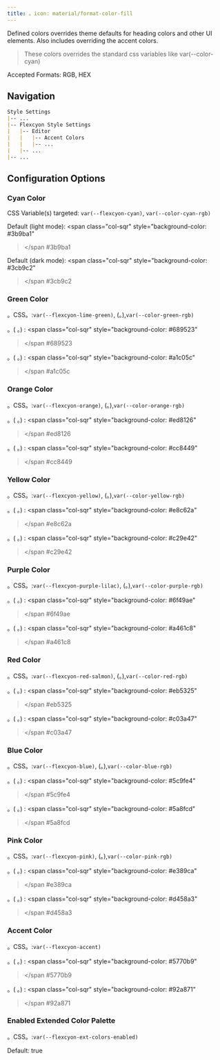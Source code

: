 ```yaml
---
title: 。icon: material/format-color-fill
---
```


Defined colors overrides theme defaults for heading colors and other UI elements.
Also includes overriding the accent colors.
> These colors overrides the standard css variables like var(--color-cyan)

Accepted Formats: RGB, HEX

## Navigation

```md
Style Settings
|-- ...
|-- Flexcyon Style Settings
|   |-- Editor
|   |   |-- Accent Colors
|   |   |-- ...
|   |-- ...
|-- ...
```

## Configuration Options

### Cyan Color

CSS Variable(s) targeted: `var(--flexcyon-cyan)`, `var(--color-cyan-rgb)`

Default (light mode):
<span class="col-sqr" style="background-color: #3b9ba1"
></span
> #3b9ba1

Default (dark mode):
<span class="col-sqr" style="background-color: #3cb9c2"
></span
> #3cb9c2

### Green Color

。CSS。:`var(--flexcyon-lime-green)`, (。),`var(--color-green-rgb)`

。( 。) :
<span class="col-sqr" style="background-color: #689523"
></span
> #689523

。( 。) :
<span class="col-sqr" style="background-color: #a1c05c"
></span
> #a1c05c

### Orange Color

。CSS。:`var(--flexcyon-orange)`, (。),`var(--color-orange-rgb)`

。( 。) :
<span class="col-sqr" style="background-color: #ed8126"
></span
> #ed8126

。( 。) :
<span class="col-sqr" style="background-color: #cc8449"
></span
> #cc8449

### Yellow Color

。CSS。:`var(--flexcyon-yellow)`, (。),`var(--color-yellow-rgb)`

。( 。) :
<span class="col-sqr" style="background-color: #e8c62a"
></span
> #e8c62a

。( 。) :
<span class="col-sqr" style="background-color: #c29e42"
></span
> #c29e42

### Purple Color

。CSS。:`var(--flexcyon-purple-lilac)`, (。),`var(--color-purple-rgb)`

。( 。) :
<span class="col-sqr" style="background-color: #6f49ae"
></span
> #6f49ae

。( 。) :
<span class="col-sqr" style="background-color: #a461c8"
></span
> #a461c8

### Red Color

。CSS。:`var(--flexcyon-red-salmon)`, (。),`var(--color-red-rgb)`

。( 。) :
<span class="col-sqr" style="background-color: #eb5325"
></span
> #eb5325

。( 。) :
<span class="col-sqr" style="background-color: #c03a47"
></span
> #c03a47

### Blue Color

。CSS。:`var(--flexcyon-blue)`, (。),`var(--color-blue-rgb)`

。( 。) :
<span class="col-sqr" style="background-color: #5c9fe4"
></span
> #5c9fe4

。( 。) :
<span class="col-sqr" style="background-color: #5a8fcd"
></span
> #5a8fcd

### Pink Color

。CSS。:`var(--flexcyon-pink)`, (。),`var(--color-pink-rgb)`

。( 。) :
<span class="col-sqr" style="background-color: #e389ca"
></span
> #e389ca

。( 。) :
<span class="col-sqr" style="background-color: #d458a3"
></span
> #d458a3

### Accent Color

。CSS。:`var(--flexcyon-accent)`

。( 。) :
<span class="col-sqr" style="background-color: #5770b9"
></span
> #5770b9

。( 。) :
<span class="col-sqr" style="background-color: #92a871"
></span
> #92a871

### Enabled Extended Color Palette

。CSS。:`var(--flexcyon-ext-colors-enabled)`

Default: true

